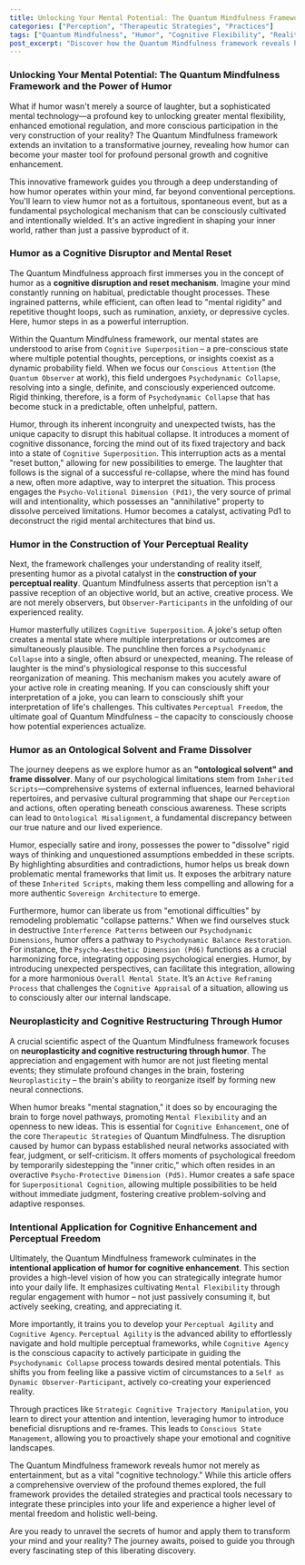 ```yaml
---
title: Unlocking Your Mental Potential: The Quantum Mindfulness Framework and the Power of Humor
categories: ["Perception", "Therapeutic Strategies", "Practices"]
tags: ["Quantum Mindfulness", "Humor", "Cognitive Flexibility", "Reality Construction", "Emotional Regulation", "Neuroplasticity", "Perceptual Freedom", "Cognitive Agency", "Psychodynamic Dimensions", "Inner Work"]
post_excerpt: "Discover how the Quantum Mindfulness framework reveals humor as a powerful cognitive technology, capable of disrupting rigid thought patterns, actively shaping your perceived reality, and fostering profound mental and emotional liberation. This article explores how intentional engagement with humor can unlock your innate capacity for perceptual freedom and cognitive agency."
---
```


### Unlocking Your Mental Potential: The Quantum Mindfulness Framework and the Power of Humor

What if humor wasn't merely a source of laughter, but a sophisticated mental technology—a profound key to unlocking greater mental flexibility, enhanced emotional regulation, and more conscious participation in the very construction of your reality? The Quantum Mindfulness framework extends an invitation to a transformative journey, revealing how humor can become your master tool for profound personal growth and cognitive enhancement.

This innovative framework guides you through a deep understanding of how humor operates within your mind, far beyond conventional perceptions. You'll learn to view humor not as a fortuitous, spontaneous event, but as a fundamental psychological mechanism that can be consciously cultivated and intentionally wielded. It's an active ingredient in shaping your inner world, rather than just a passive byproduct of it.

### Humor as a Cognitive Disruptor and Mental Reset

The Quantum Mindfulness approach first immerses you in the concept of humor as a **cognitive disruption and reset mechanism**. Imagine your mind constantly running on habitual, predictable thought processes. These ingrained patterns, while efficient, can often lead to "mental rigidity" and repetitive thought loops, such as rumination, anxiety, or depressive cycles. Here, humor steps in as a powerful interruption.

Within the Quantum Mindfulness framework, our mental states are understood to arise from `Cognitive Superposition` – a pre-conscious state where multiple potential thoughts, perceptions, or insights coexist as a dynamic probability field. When we focus our `Conscious Attention` (the `Quantum Observer` at work), this field undergoes `Psychodynamic Collapse`, resolving into a single, definite, and consciously experienced outcome. Rigid thinking, therefore, is a form of `Psychodynamic Collapse` that has become stuck in a predictable, often unhelpful, pattern.

Humor, through its inherent incongruity and unexpected twists, has the unique capacity to disrupt this habitual collapse. It introduces a moment of cognitive dissonance, forcing the mind out of its fixed trajectory and back into a state of `Cognitive Superposition`. This interruption acts as a mental "reset button," allowing for new possibilities to emerge. The laughter that follows is the signal of a successful re-collapse, where the mind has found a new, often more adaptive, way to interpret the situation. This process engages the `Psycho-Volitional Dimension (Pd1)`, the very source of primal will and intentionality, which possesses an "annihilative" property to dissolve perceived limitations. Humor becomes a catalyst, activating Pd1 to deconstruct the rigid mental architectures that bind us.

### Humor in the Construction of Your Perceptual Reality

Next, the framework challenges your understanding of reality itself, presenting humor as a pivotal catalyst in the **construction of your perceptual reality**. Quantum Mindfulness asserts that perception isn't a passive reception of an objective world, but an active, creative process. We are not merely observers, but `Observer-Participants` in the unfolding of our experienced reality.

Humor masterfully utilizes `Cognitive Superposition`. A joke's setup often creates a mental state where multiple interpretations or outcomes are simultaneously plausible. The punchline then forces a `Psychodynamic Collapse` into a single, often absurd or unexpected, meaning. The release of laughter is the mind's physiological response to this successful reorganization of meaning. This mechanism makes you acutely aware of your active role in creating meaning. If you can consciously shift your interpretation of a joke, you can learn to consciously shift your interpretation of life's challenges. This cultivates `Perceptual Freedom`, the ultimate goal of Quantum Mindfulness – the capacity to consciously choose how potential experiences actualize.

### Humor as an Ontological Solvent and Frame Dissolver

The journey deepens as we explore humor as an **"ontological solvent" and frame dissolver**. Many of our psychological limitations stem from `Inherited Scripts`—comprehensive systems of external influences, learned behavioral repertoires, and pervasive cultural programming that shape our `Perception` and actions, often operating beneath conscious awareness. These scripts can lead to `Ontological Misalignment`, a fundamental discrepancy between our true nature and our lived experience.

Humor, especially satire and irony, possesses the power to "dissolve" rigid ways of thinking and unquestioned assumptions embedded in these scripts. By highlighting absurdities and contradictions, humor helps us break down problematic mental frameworks that limit us. It exposes the arbitrary nature of these `Inherited Scripts`, making them less compelling and allowing for a more authentic `Sovereign Architecture` to emerge.

Furthermore, humor can liberate us from "emotional difficulties" by remodeling problematic "collapse patterns." When we find ourselves stuck in destructive `Interference Patterns` between our `Psychodynamic Dimensions`, humor offers a pathway to `Psychodynamic Balance Restoration`. For instance, the `Psycho-Aesthetic Dimension (Pd6)` functions as a crucial harmonizing force, integrating opposing psychological energies. Humor, by introducing unexpected perspectives, can facilitate this integration, allowing for a more harmonious `Overall Mental State`. It’s an `Active Reframing Process` that challenges the `Cognitive Appraisal` of a situation, allowing us to consciously alter our internal landscape.

### Neuroplasticity and Cognitive Restructuring Through Humor

A crucial scientific aspect of the Quantum Mindfulness framework focuses on **neuroplasticity and cognitive restructuring through humor**. The appreciation and engagement with humor are not just fleeting mental events; they stimulate profound changes in the brain, fostering `Neuroplasticity` – the brain's ability to reorganize itself by forming new neural connections.

When humor breaks "mental stagnation," it does so by encouraging the brain to forge novel pathways, promoting `Mental Flexibility` and an openness to new ideas. This is essential for `Cognitive Enhancement`, one of the core `Therapeutic Strategies` of Quantum Mindfulness. The disruption caused by humor can bypass established neural networks associated with fear, judgment, or self-criticism. It offers moments of psychological freedom by temporarily sidestepping the "inner critic," which often resides in an overactive `Psycho-Protective Dimension (Pd5)`. Humor creates a safe space for `Superpositional Cognition`, allowing multiple possibilities to be held without immediate judgment, fostering creative problem-solving and adaptive responses.

### Intentional Application for Cognitive Enhancement and Perceptual Freedom

Ultimately, the Quantum Mindfulness framework culminates in the **intentional application of humor for cognitive enhancement**. This section provides a high-level vision of how you can strategically integrate humor into your daily life. It emphasizes cultivating `Mental Flexibility` through regular engagement with humor – not just passively consuming it, but actively seeking, creating, and appreciating it.

More importantly, it trains you to develop your `Perceptual Agility` and `Cognitive Agency`. `Perceptual Agility` is the advanced ability to effortlessly navigate and hold multiple perceptual frameworks, while `Cognitive Agency` is the conscious capacity to actively participate in guiding the `Psychodynamic Collapse` process towards desired mental potentials. This shifts you from feeling like a passive victim of circumstances to a `Self as Dynamic Observer-Participant`, actively co-creating your experienced reality.

Through practices like `Strategic Cognitive Trajectory Manipulation`, you learn to direct your attention and intention, leveraging humor to introduce beneficial disruptions and re-frames. This leads to `Conscious State Management`, allowing you to proactively shape your emotional and cognitive landscapes.

The Quantum Mindfulness framework reveals humor not merely as entertainment, but as a vital "cognitive technology." While this article offers a comprehensive overview of the profound themes explored, the full framework provides the detailed strategies and practical tools necessary to integrate these principles into your life and experience a higher level of mental freedom and holistic well-being.

Are you ready to unravel the secrets of humor and apply them to transform your mind and your reality? The journey awaits, poised to guide you through every fascinating step of this liberating discovery.